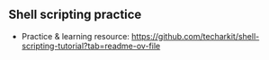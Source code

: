 ## Shell scripting practice

- Practice & learning resource: https://github.com/techarkit/shell-scripting-tutorial?tab=readme-ov-file
